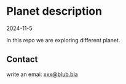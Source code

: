 # Planet description 
2024-11-5

In this repo we are exploring different planet.

## Contact

write an emai: xxx@blub.bla
